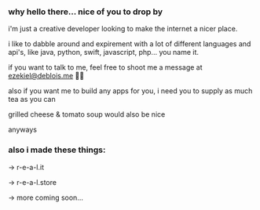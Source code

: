 ### why hello there... nice of you to drop by

i'm just a creative developer looking to make the internet a nicer place.

i like to dabble around and expirement with a lot of different languages and api's, like java, python, swift, javascript, php... you name it.

if you want to talk to me, feel free to shoot me a message at ezekiel@deblois.me 👋🏽



also if you want me to build any apps for you, i need you to supply as much tea as you can

grilled cheese & tomato soup would also be nice



anyways 



### also i made these things:

-> r-e-a-l.it

-> r-e-a-l.store

-> more coming soon...
